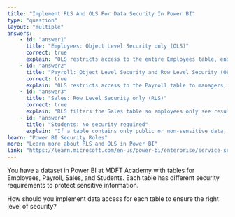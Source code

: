 ```yaml
---
title: "Implement RLS And OLS For Data Security In Power BI"
type: "question"
layout: "multiple"
answers:
    - id: "answer1"
      title: "Employees: Object Level Security only (OLS)"
      correct: true
      explain: "OLS restricts access to the entire Employees table, ensuring only HR can access personally identifiable information."
    - id: "answer2"
      title: "Payroll: Object Level Security and Row Level Security (OLS and RLS)"
      correct: true
      explain: "OLS restricts access to the Payroll table to managers, and RLS filters rows so each manager only sees salaries from their department."
    - id: "answer3"
      title: "Sales: Row Level Security only (RLS)"
      correct: true
      explain: "RLS filters the Sales table so employees only see results from their business unit."
    - id: "answer4"
      title: "Students: No security required"
      explain: "If a table contains only public or non-sensitive data, no additional security may be required."
learn: "Power BI Security Roles"
more: "Learn more about RLS and OLS in Power BI"
link: "https://learn.microsoft.com/en-us/power-bi/enterprise/service-security-rls-ols"
---
```

You have a dataset in Power BI at MDFT Academy with tables for Employees, Payroll, Sales, and Students. Each table has different security requirements to protect sensitive information.

How should you implement data access for each table to ensure the right level of security?
